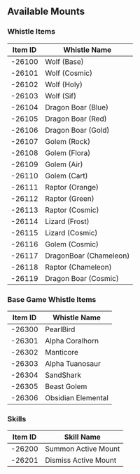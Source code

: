 ## Available Mounts


### Whistle Items
| Item ID | Whistle Name |
| --------| ------------- |
| -26100  | Wolf (Base)  |
| -26101  | Wolf (Cosmic)  |
| -26102  | Wolf (Holy)  |
| -26103  | Wolf (Sif)  |
| -26104  | Dragon Boar (Blue)  |
| -26105  | Dragon Boar (Red)  |
| -26106  | Dragon Boar (Gold)  |
| -26107  | Golem (Rock)  |
| -26108  | Golem (Flora)  |
| -26109  | Golem (Air)  |
| -26110  | Golem (Cart)  |
| -26111  | Raptor (Orange)  |
| -26112  | Raptor (Green)  |
| -26113  | Raptor (Cosmic)  |
| -26114  | Lizard (Frost)  |
| -26115  | Lizard (Cosmic)  |
| -26116  | Golem (Cosmic)  |
| -26117  | DragonBoar (Chameleon)  |
| -26118  | Raptor (Chameleon)  |
| -26119  | Dragon Boar (Cosmic)  |


### Base Game Whistle Items
| Item ID | Whistle Name |
| --------| ------------- |
| -26300  | PearlBird  |
| -26301  | Alpha Coralhorn  |
| -26302  | Manticore  |
| -26303  | Alpha Tuanosaur |
| -26304  | SandShark |
| -26305  | Beast Golem |
| -26306  | Obsidian Elemental |

### Skills
| Item ID | Skill Name |
| --------| ------------- |
| -26200  | Summon Active Mount  |
| -26201  | Dismiss Active Mount  |
